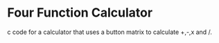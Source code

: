 # Four Function Calculator

c code for a calculator that uses a button matrix to calculate +,-,x and /.
